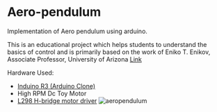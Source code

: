 Aero-pendulum
===============

Implementation of Aero pendulum using arduino.

This is an educational project which helps students to understand the basics of control and is primarily based on the work of Eniko T. Enikov, Associate Professor, University of Arizona [Link](http://aeropendulum.arizona.edu/)

Hardware Used:

* [Induino R3 (Arduino Clone)](http://www.simplelabs.co.in/content/induino-r4-arduino-r3-usb-clone-board)
* High RPM Dc Toy Motor
* [L298 H-bridge motor driver](http://www.ebay.in/itm/L298-Based-Motor-Driver-Module-2A-/172005013582)
![aeropendulum]()




